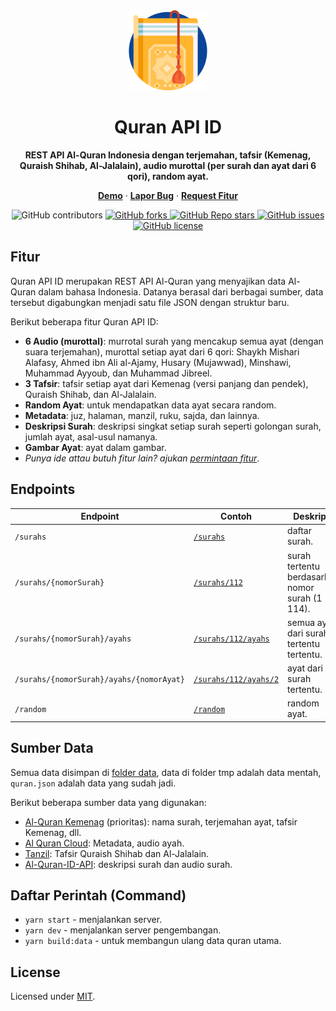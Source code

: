 <div align="center">
  <a href="./">
    <img src="./assets/logo.png">
  </a>
  <h1 align="center">Quran API ID</h1>
  <p align="center">
    <strong>REST API Al-Quran Indonesia dengan terjemahan, tafsir (Kemenag, Quraish Shihab, Al-Jalalain), audio murottal (per surah dan ayat dari 6 qori), random ayat.</strong>
  </p>
   <p align="center">
    <a href="https://quran-api-id.vercel.app"><strong>Demo</strong></a> · <a href="https://github.com/renomureza/quran-api-id/issues"><strong>Lapor Bug</strong></a> · <a href="https://github.com/renomureza/quran-api-id/issues"><strong>Request Fitur</strong></a>
  </p>
  <img alt="GitHub contributors" src="https://img.shields.io/github/contributors/renomureza/quran-api-id">
  <a href="https://github.com/renomureza/quran-api-id/network/members">
    <img alt="GitHub forks" src="https://img.shields.io/github/forks/renomureza/quran-api-id">
  </a>
  <a href="https://github.com/renomureza/quran-api-id/stargazers">
    <img alt="GitHub Repo stars" src="https://img.shields.io/github/stars/renomureza/quran-api-id">
  </a>
  <a href="https://github.com/renomureza/quran-api-id/issues">
    <img alt="GitHub issues" src="https://img.shields.io/github/issues/renomureza/quran-api-id">
  </a>
  <a href="https://github.com/renomureza/quran-api-id/blob/main/LICENSE">
  <img alt="GitHub license" src="https://img.shields.io/github/license/renomureza/quran-api-id">
  </a>
</div>

## Fitur

Quran API ID merupakan REST API Al-Quran yang menyajikan data Al-Quran dalam bahasa Indonesia. Datanya berasal dari berbagai sumber, data tersebut digabungkan menjadi satu file JSON dengan struktur baru.

Berikut beberapa fitur Quran API ID:

- **6 Audio (murottal)**: murrotal surah yang mencakup semua ayat (dengan suara terjemahan), murottal setiap ayat dari 6 qori: Shaykh Mishari Alafasy, Ahmed ibn Ali al-Ajamy, Husary (Mujawwad), Minshawi, Muhammad Ayyoub, dan Muhammad Jibreel.
- **3 Tafsir**: tafsir setiap ayat dari Kemenag (versi panjang dan pendek), Quraish Shihab, dan Al-Jalalain.
- **Random Ayat**: untuk mendapatkan data ayat secara random.
- **Metadata**: juz, halaman, manzil, ruku, sajda, dan lainnya.
- **Deskripsi Surah**: deskripsi singkat setiap surah seperti golongan surah, jumlah ayat, asal-usul namanya.
- **Gambar Ayat**: ayat dalam gambar.
- _Punya ide attau butuh fitur lain? ajukan [permintaan fitur](https://github.com/renomureza/quran-api-id/issues)_.

## Endpoints

| Endpoint                                 | Contoh                                                                      | Deskripsi                                         |
| ---------------------------------------- | --------------------------------------------------------------------------- | ------------------------------------------------- |
| `/surahs`                                | [`/surahs`](https://quran-api-id.vercel.app/surahs)                         | daftar surah.                                     |
| `/surahs/{nomorSurah}`                   | [`/surahs/112`](https://quran-api-id.vercel.app/surahs/112)                 | surah tertentu berdasarkan nomor surah (1 - 114). |
| `/surahs/{nomorSurah}/ayahs`             | [`/surahs/112/ayahs`](https://quran-api-id.vercel.app/surahs/112/ayahs)     | semua ayat dari surah tertentu tertentu.          |
| `/surahs/{nomorSurah}/ayahs/{nomorAyat}` | [`/surahs/112/ayahs/2`](https://quran-api-id.vercel.app/surahs/112/ayahs/2) | ayat dari surah tertentu.                         |
| `/random`                                | [`/random`](https://quran-api-id.vercel.app/random)                         | random ayat.                                      |

## Sumber Data

Semua data disimpan di [folder data](https://github.com/renomureza/quran-api-id/tree/main/data), data di folder tmp adalah data mentah, `quran.json` adalah data yang sudah jadi.

Berikut beberapa sumber data yang digunakan:

- [Al-Quran Kemenag](https://quran.kemenag.go.id) (prioritas): nama surah, terjemahan ayat, tafsir Kemenag, dll.
- [Al Quran Cloud](https://alquran.cloud): Metadata, audio ayah.
- [Tanzil](https://tanzil.net/docs/): Tafsir Quraish Shihab dan Al-Jalalain.
- [Al-Quran-ID-API](https://github.com/bachors/Al-Quran-ID-API): deskripsi surah dan audio surah.

## Daftar Perintah (Command)

- `yarn start` - menjalankan server.
- `yarn dev` - menjalankan server pengembangan.
- `yarn build:data` - untuk membangun ulang data quran utama.

## License

Licensed under [MIT](https://opensource.org/licenses/MIT).
